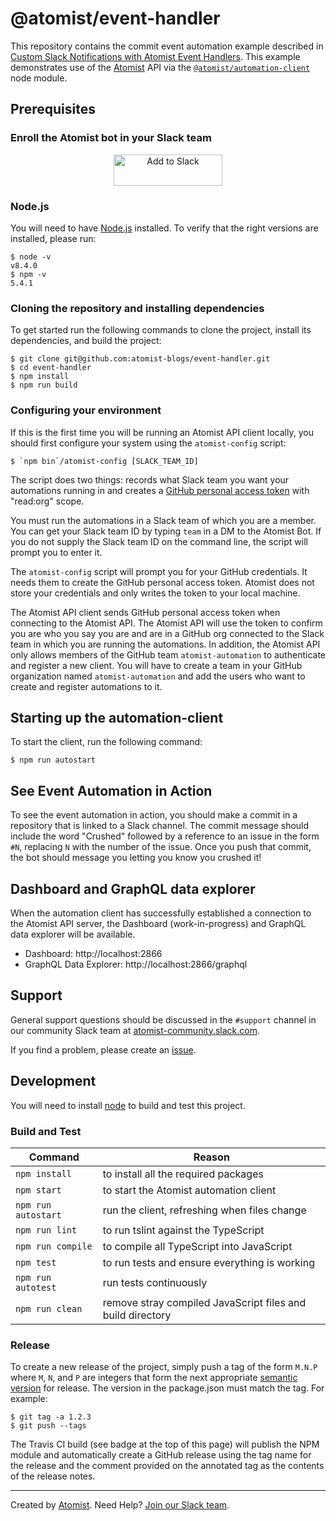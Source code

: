 # @atomist/event-handler

This repository contains the commit event automation example described
in [Custom Slack Notifications with Atomist Event Handlers][blog].
This example demonstrates use of the [Atomist][atomist] API via
the [`@atomist/automation-client`][client] node module.

[blog]: https://the-composition.com/extending-your-slack-bot-part-2-events-6f2822c5eb6a
[client]: https://github.com/atomist/automation-client-ts (@atomist/automation-client Node Module)

## Prerequisites

### Enroll the Atomist bot in your Slack team

<p align="center">
  <img alt="Add to Slack" height="50" width="174" src="https://platform.slack-edge.com/img/add_to_slack.png" srcset="https://platform.slack-edge.com/img/add_to_slack.png 1x, https://platform.slack-edge.com/img/add_to_slack@2x.png 2x" />
</p>

### Node.js

You will need to have [Node.js][node] installed.  To verify that the
right versions are installed, please run:

```
$ node -v
v8.4.0
$ npm -v
5.4.1
```

[node]: https://nodejs.org/ (Node.js)

### Cloning the repository and installing dependencies

To get started run the following commands to clone the project,
install its dependencies, and build the project:

```
$ git clone git@github.com:atomist-blogs/event-handler.git
$ cd event-handler
$ npm install
$ npm run build
```

### Configuring your environment

If this is the first time you will be running an Atomist API client
locally, you should first configure your system using the
`atomist-config` script:

```
$ `npm bin`/atomist-config [SLACK_TEAM_ID]
```

The script does two things: records what Slack team you want your
automations running in and creates
a [GitHub personal access token][token] with "read:org" scope.

You must run the automations in a Slack team of which you are a
member.  You can get your Slack team ID by typing `team` in a DM to
the Atomist Bot.  If you do not supply the Slack team ID on the
command line, the script will prompt you to enter it.

The `atomist-config` script will prompt you for your GitHub
credentials.  It needs them to create the GitHub personal access
token.  Atomist does not store your credentials and only writes the
token to your local machine.

The Atomist API client sends GitHub personal access token when
connecting to the Atomist API.  The Atomist API will use the token to
confirm you are who you say you are and are in a GitHub org connected
to the Slack team in which you are running the automations.  In
addition, the Atomist API only allows members of the GitHub team
`atomist-automation` to authenticate and register a new client.  You
will have to create a team in your GitHub organization named
`atomist-automation` and add the users who want to create and register
automations to it.

[token]: https://github.com/settings/tokens (GitHub Personal Access Tokens)

## Starting up the automation-client

To start the client, run the following command:

```
$ npm run autostart
```

## See Event Automation in Action

To see the event automation in action, you should make a commit in a
repository that is linked to a Slack channel.  The commit message
should include the word "Crushed" followed by a reference to an issue
in the form `#N`, replacing `N` with the number of the issue.  Once
you push that commit, the bot should message you letting you know you
crushed it!

## Dashboard and GraphQL data explorer

When the automation client has successfully established a connection
to the Atomist API server, the Dashboard (work-in-progress) and
GraphQL data explorer will be available.

*   Dashboard: http://localhost:2866
*   GraphQL Data Explorer: http://localhost:2866/graphql

## Support

General support questions should be discussed in the `#support`
channel in our community Slack team
at [atomist-community.slack.com][slack].

If you find a problem, please create an [issue][].

[issue]: https://github.com/atomist/event-handler/issues

## Development

You will need to install [node][] to build and test this project.

### Build and Test

Command | Reason
------- | ------
`npm install` | to install all the required packages
`npm start` | to start the Atomist automation client
`npm run autostart` | run the client, refreshing when files change
`npm run lint` | to run tslint against the TypeScript
`npm run compile` | to compile all TypeScript into JavaScript
`npm test` | to run tests and ensure everything is working
`npm run autotest` | run tests continuously
`npm run clean` | remove stray compiled JavaScript files and build directory

### Release

To create a new release of the project, simply push a tag of the form
`M.N.P` where `M`, `N`, and `P` are integers that form the next
appropriate [semantic version][semver] for release.  The version in
the package.json must match the tag.  For example:

[semver]: http://semver.org

```
$ git tag -a 1.2.3
$ git push --tags
```

The Travis CI build (see badge at the top of this page) will publish
the NPM module and automatically create a GitHub release using the tag
name for the release and the comment provided on the annotated tag as
the contents of the release notes.

---

Created by [Atomist][atomist].
Need Help?  [Join our Slack team][slack].

[atomist]: https://www.atomist.com/
[slack]: https://join.atomist.com
